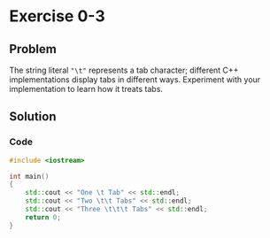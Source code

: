 # Exercise 0-3

## Problem
The string literal `"\t"` represents a tab character; different C++ implementations display tabs in different ways. Experiment with your implementation to learn how it treats tabs. 
## Solution

### Code
```Cpp
#include <iostream>

int main()
{
	std::cout << "One \t Tab" << std::endl;
	std::cout << "Two \t\t Tabs" << std::endl;
	std::cout << "Three \t\t\t Tabs" << std::endl;
	return 0;
}
```
